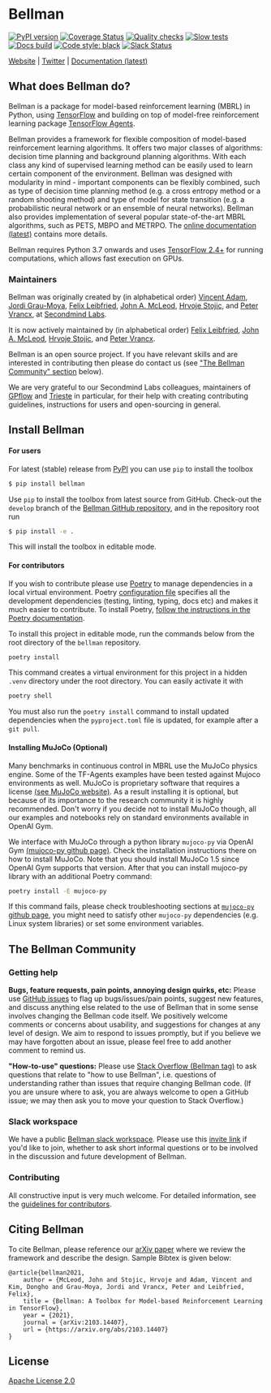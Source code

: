 # Bellman

[![PyPI version](https://badge.fury.io/py/bellman.svg)](https://badge.fury.io/py/bellman)
[![Coverage Status](https://codecov.io/gh/Bellman-devs/bellman/branch/develop/graph/badge.svg?token=WAKSITJQWK)](https://codecov.io/gh/Bellman-devs/bellman)
[![Quality checks](https://github.com/Bellman-devs/bellman/actions/workflows/build-and-test.yml/badge.svg)](https://github.com/Bellman-devs/bellman/actions/workflows/build-and-test.yml)
[![Slow tests](https://github.com/Bellman-devs/bellman/actions/workflows/slow-tests.yml/badge.svg)](https://github.com/Bellman-devs/bellman/actions/workflows/slow-tests.yml)
[![Docs build](https://github.com/Bellman-devs/bellman/actions/workflows/publish-docs.yml/badge.svg)](https://github.com/Bellman-devs/bellman/actions/workflows/publish-docs.yml)
[![Code style: black](https://img.shields.io/badge/code%20style-black-000000.svg)](https://github.com/psf/black)
[![Slack Status](https://img.shields.io/badge/slack-bellman-green.svg?logo=Slack)](https://join.slack.com/t/bellmangroup/shared_invite/zt-ohrzrok0-OlKRcG6hnMtzTXASCvchCg)


[Website](https://bellman.dev) |
[Twitter](https://twitter.com/BellmanDevs) |
[Documentation (latest)](https://bellman.dev/docs/latest)


## What does Bellman do?

Bellman is a package for model-based reinforcement learning (MBRL) in Python, using [TensorFlow](http://www.tensorflow.org) and building on top of model-free reinforcement learning package [TensorFlow Agents](https://www.tensorflow.org/agents/overview?hl=en&authuser=0).

Bellman provides a framework for flexible composition of model-based reinforcement learning algorithms. It offers two major classes of algorithms: decision time planning and background planning algorithms. With each class any kind of supervised learning method can be easily used to learn certain component of the environment. Bellman was designed with modularity in mind - important components can be flexibly combined, such as type of decision time planning method (e.g. a cross entropy method or a random shooting method) and type of model for state transition (e.g. a probabilistic neural network or an ensemble of neural networks). Bellman also provides implementation of several popular state-of-the-art MBRL algorithms, such as PETS, MBPO and METRPO. The [online documentation (latest)](https://bellman.dev/docs/latest/) contains more details. 

Bellman requires Python 3.7 onwards and uses [TensorFlow 2.4+](http://www.tensorflow.org) for running computations, which allows fast execution on GPUs.


### Maintainers

Bellman was originally created by (in alphabetical order) 
[Vincent Adam](https://vincentadam87.github.io/), 
[Jordi Grau-Moya](https://sites.google.com/view/graumoya), 
[Felix Leibfried](https://github.com/fleibfried), 
[John A. McLeod](https://github.com/johnamcleod), 
[Hrvoje Stojic](https://hstojic.re), and 
[Peter Vrancx](https://github.com/pvrancx), 
at [Secondmind Labs](https://www.secondmind.ai/labs/). 

It is now actively maintained by (in alphabetical order)
[Felix Leibfried](https://github.com/fleibfried),
[John A. McLeod](https://github.com/johnamcleod),
[Hrvoje Stojic](https://hstojic.re),
and [Peter Vrancx](https://github.com/pvrancx).

Bellman is an open source project. If you have relevant skills and are interested in contributing then please do contact us (see ["The Bellman Community" section](#the-bellman-community) below).

We are very grateful to our Secondmind Labs colleagues, maintainers of [GPflow](https://github.com/GPflow/GPflow) and [Trieste](https://github.com/secondmind-labs/trieste) in particular, for their help with creating contributing guidelines, instructions for users and open-sourcing in general.


## Install Bellman

#### For users

For latest (stable) release from [PyPI](https://pypi.org/) you can use `pip` to install the toolbox
```bash
$ pip install bellman
```

Use `pip` to install the toolbox from latest source from GitHub. Check-out the `develop` branch of the [Bellman GitHub repository](https://github.com/Bellman-devs/bellman), and in the repository root run
```bash
$ pip install -e .
```
This will install the toolbox in editable mode.


#### For contributors

If you wish to contribute please use [Poetry](https://python-poetry.org/docs) to manage dependencies in a local virtual environment. Poetry [configuration file](pyproject.toml) specifies all the development dependencies (testing, linting, typing, docs etc) and makes it much easier to contribute. To install Poetry, [follow the instructions in the Poetry documentation](https://python-poetry.org/docs/#installation). 

To install this project in editable mode, run the commands below from the root directory of the `bellman` repository.

```bash
poetry install
```

This command creates a virtual environment for this project
in a hidden `.venv` directory under the root directory. You can easily activate it with

```bash
poetry shell
```

You must also run the `poetry install` command to install updated dependencies when
the `pyproject.toml` file is updated, for example after a `git pull`.


#### Installing MuJoCo (Optional)

Many benchmarks in continuous control in MBRL use the MuJoCo physics engine. Some of the TF-Agents examples have been tested against Mujoco environments as well. MuJoCo is proprietary software that requires a license [(see MuJoCo website)](https://www.roboti.us/license.html). As a result installing it is optional, but because of its importance to the research community it is highly recommended. Don't worry if you decide not to install MuJoCo though, all our examples and notebooks rely on standard environments available in OpenAI Gym. 

We interface with MuJoCo through a python library `mujoco-py` via OpenAI Gym [(mujoco-py github page)](https://github.com/openai/mujoco-py). Check the installation instructions there on how to install MuJoCo. Note that you should install MuJoCo 1.5 since OpenAI Gym supports that version. After that you can install mujoco-py library with an additional Poetry command:

```bash
poetry install -E mujoco-py
```

If this command fails, please check troubleshooting sections at [`mujoco-py` github page](https://github.com/openai/mujoco-py), you might need to satisfy other `mujoco-py` dependencies (e.g. Linux system libraries) or set some environment variables.



## The Bellman Community

### Getting help

**Bugs, feature requests, pain points, annoying design quirks, etc:**
Please use [GitHub issues](https://github.com/Bellman-devs/bellman/issues/) to flag up bugs/issues/pain points, suggest new features, and discuss anything else related to the use of Bellman that in some sense involves changing the Bellman code itself. We positively welcome comments or concerns about usability, and suggestions for changes at any level of design. We aim to respond to issues promptly, but if you believe we may have forgotten about an issue, please feel free to add another comment to remind us.

**"How-to-use" questions:**
Please use [Stack Overflow (Bellman tag)](https://stackoverflow.com/tags/Bellman) to ask questions that relate to "how to use Bellman", i.e. questions of understanding rather than issues that require changing Bellman code. (If you are unsure where to ask, you are always welcome to open a GitHub issue; we may then ask you to move your question to Stack Overflow.)


### Slack workspace

We have a public [Bellman slack workspace](https://bellmangroup.slack.com/). Please use this [invite link](https://join.slack.com/t/bellmangroup/shared_invite/zt-ohrzrok0-OlKRcG6hnMtzTXASCvchCg) if you'd like to join, whether to ask short informal questions or to be involved in the discussion and future development of Bellman.


### Contributing

All constructive input is very much welcome. For detailed information, see the [guidelines for contributors](CONTRIBUTING.md).



## Citing Bellman

To cite Bellman, please reference our [arXiv paper](https://arxiv.org/abs/2103.14407) where we review the framework and describe the design. Sample Bibtex is given below:

```
@article{bellman2021,
    author = {McLeod, John and Stojic, Hrvoje and Adam, Vincent and Kim, Dongho and Grau-Moya, Jordi and Vrancx, Peter and Leibfried, Felix},
    title = {Bellman: A Toolbox for Model-based Reinforcement Learning in TensorFlow},
    year = {2021},
    journal = {arXiv:2103.14407},
    url = {https://arxiv.org/abs/2103.14407}
}
```


## License

[Apache License 2.0](LICENSE)
